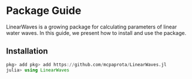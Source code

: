 # Package Guide

LinearWaves is a growing package for calculating parameters of linear water waves. In this guide, we present how to install and use the package. 

## Installation

```julia
pkg> add pkg> add https://github.com/mcpaprota/LinearWaves.jl
julia> using LinearWaves
```
